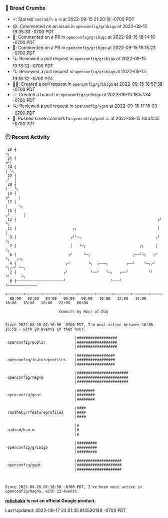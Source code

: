 ### 🍞 Bread Crumbs

 * ⭐️: Starred `nadrad/h-m-m` at 2022-09-15 21:20:18 -0700 PDT
 * 😃: Commented on an issue in `openconfig/gribigo` at 2022-09-15 19:35:33 -0700 PDT
 * 💬: Commented on a PR in  `openconfig/gribigo` at 2022-09-15 19:14:16 -0700 PDT
 * 💬: Commented on a PR in  `openconfig/gribigo` at 2022-09-15 19:15:23 -0700 PDT
 * 🔍: Reviewed a pull request in  `openconfig/gribigo` at 2022-09-15 19:18:32 -0700 PDT
 * 🔍: Reviewed a pull request in  `openconfig/gribigo` at 2022-09-15 19:18:32 -0700 PDT
 * ✍🏼: Created a pull request in `openconfig/gribigo` at 2022-09-15 18:57:38 -0700 PDT
 * 💥: Created a branch in `openconfig/gribigo` at 2022-09-15 18:57:34 -0700 PDT
 * 🔍: Reviewed a pull request in  `openconfig/ygot` at 2022-09-15 17:18:03 -0700 PDT
 * 🚢: Pushed some commits to `openconfig/public` at 2022-09-15 16:44:35 -0700 PDT

### 🕘 Recent Activity
```
 28 ┼                                                                    ╭╮
 26 ┤                                                                   ╭╯│
 24 ┤                                                                   │ ╰╮
 22 ┤                                                                  ╭╯  │
 20 ┤                                                                  │   ╰╮
 18 ┤                                                                 ╭╯    │
 17 ┤                                                                 │     ╰╮
 15 ┤                                                                ╭╯      │
 13 ┤                                                               ╭╯       ╰╮
 11 ┤                         ╭╮                                    │         │
  9 ┤                        ╭╯╰─╮                                 ╭╯         ╰╮
  7 ┤                        │   ╰─╮                        ╭╮     │           ╰╮
  6 ┤                       ╭╯     ╰─╮                   ╭──╯╰╮   ╭╯            ╰╮   ╭─╮
  4 ┤                      ╭╯        ╰╮  ╭───╮        ╭──╯    ╰─╮╭╯              ╰╮╭─╯ ╰─╮
  2 ┤                     ╭╯          ╰──╯   ╰─╮   ╭──╯         ╰╯                ╰╯     ╰╮
  0 ┼─────────────────────╯                    ╰───╯                                      ╰─────────────
    +───────+───────+───────+───────+───────+───────+───────+───────+───────+───────+───────+───────+────
  00:00   02:00   04:00   06:00   08:00   10:00   12:00   14:00   16:00   18:00   20:00   22:00   00:00   

						Commits by Hour of Day


Since 2022-08-28 07:16:56 -0700 PDT, I'm most active between 16:00-16:59 - with 28 events in that hour.

```



```
                               |##################
 openconfig/public             |##################
                               |##################

                               |#################
 openconfig/featureprofiles    |#################
                               |#################

                               |#######################
 openconfig/magna              |#######################
                               |#######################

                               |########
 openconfig/gnsi               |########
                               |########

                               |####
 robshakir/featureprofiles     |####
                               |####

                               |#
 nadrad/h-m-m                  |#
                               |#

                               |#########
 openconfig/gribigo            |#########
                               |#########

                               |####################
 openconfig/ygot               |####################
                               |####################



Since 2022-08-28 07:16:56 -0700 PDT, I've been most active in openconfig/magna, with 23 events.

```
**[robshakir](mailto:robjs@google.com) is not an official Google product.**  


Last Updated: 2022-09-17 23:51:35.914520149 -0700 PDT
